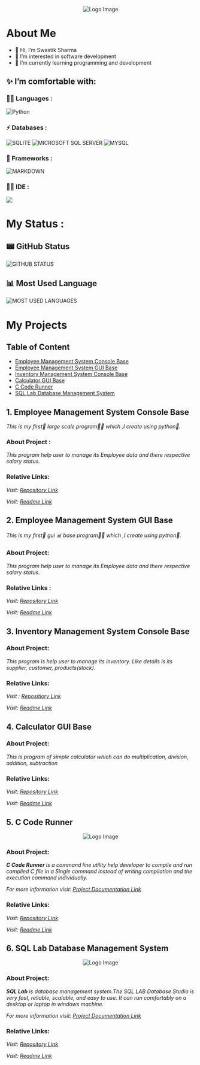 <p align="center">
  <img alt="Logo Image" src="https://drive.google.com/uc?export=view&id=1j2FHl1klQpudktWe2jAA5VO6esxdmkqF">
</p>

# About Me
- 👋 Hi, I’m Swastik Sharma
- 👀 I’m interested in software development
- 🌱 I’m currently learning programming and development 

## ✨ I’m comfortable with:

### 👩‍💻 Languages :
![Python](https://img.shields.io/badge/Python-FFD43B?style=for-the-badge&logo=python&logoColor=blue)

### ⚡ Databases :
![SQLITE](https://img.shields.io/badge/SQLite-07405E?style=for-the-badge&logo=sqlite&logoColor=white) 
![MICROSOFT SQL SERVER](https://img.shields.io/badge/Microsoft%20SQL%20Server-CC2927?style=for-the-badge&logo=microsoft%20sql%20server&logoColor=white)
![MYSQL](https://img.shields.io/badge/MySQL-005C84?style=for-the-badge&logo=mysql&logoColor=white)

### 🚀 Frameworks :
![MARKDOWN](https://img.shields.io/badge/Markdown-000000?style=for-the-badge&logo=markdown&logoColor=white)

### 👩‍💻 IDE :
![](https://img.shields.io/badge/Visual_Studio_Code-0078D4?style=for-the-badge&logo=visual%20studio%20code&logoColor=white)

# My Status :

## 📟 GitHub Status
![GITHUB STATUS](https://github-readme-stats.vercel.app/api?username=DeveloperSwastik)

## 📊 Most Used Language
![MOST USED LANGUAGES](https://github-readme-stats.vercel.app/api/top-langs/?username=DeveloperSwastik)

# My Projects

## Table of Content

- [Employee Management System Console Base](#p-1)
- [Employee Management System GUI Base](#p-2)
- [Inventory Management System Console Base](#p-3)
- [Calculator GUI Base](#p-4)
- [C Code Runner](#p-5)
- [SQL Lab Database Management System](#p-6)

<a name="p-1"></a>
## 1. Employee Management System Console Base
_This is my first🥇 large scale program👩‍💻 which ,I create using python🐍._

### About Project :

_This program help user to manage its Employee data and there respective salary status._

### Relative Links:

_Visit: [Repository Link](https://github.com/DeveloperSwastik/Employee-Mangement-System-Console-Based)_

_Visit: [Readme Link](https://github.com/DeveloperSwastik/Employee-Mangement-System-Console-Based/blob/main/README.md)_


<a name="p-2"></a>
## 2. Employee Management System GUI Base 
_This is my first🥇 gui 📊 base program👩‍💻 which ,I create using python🐍._

### About Project:

_This program help user to manage its Employee data and there respective salary status._

### Relative Links :

_Visit: [Repository Link](https://github.com/DeveloperSwastik/Employee-Mangement-System-GUI-Based)_

_Visit: [Readme Link](https://github.com/DeveloperSwastik/Employee-Mangement-System-GUI-Based/blob/main/README.md)_


<a name="p-3"></a>
## 3. Inventory Management System Console Base

### About Project:

_This program is help user to manage its inventory. Like details is its supplier, customer, products(stock)._

### Relative Links:

_Visit : [Repositiory Link](https://github.com/DeveloperSwastik/Inventory-Management-System-Console-Based)_

_Visit: [Readme Link](https://github.com/DeveloperSwastik/Inventory-Management-System-Console-Based/blob/main/README.md)_


<a name="p-4"></a>
## 4. Calculator GUI Base

### About Project:
_This is program of simple calculator which can do multiplication, division, addition, subtraction_

### Relative Links:

_Visit: [Repository Link](https://github.com/DeveloperSwastik/Calculator)_

_Visit: [Readme Link](https://github.com/DeveloperSwastik/Calculator/blob/main/README.md)_


<a name="p-5"></a>
## 5. C Code Runner
  
<p align="center">
  <img alt="Logo Image" src="https://drive.google.com/uc?export=view&id=1zgWmvzfmzoJsn0x1QjTtX2vr6VnZnK_Q">
</p>

### About Project:

_**C Code Runner** is a command line utility help developer to compile and run complied C file in a Single command instead of writing compilation and the execution command individually._

_For more information visit: [Project Documentation Link](https://github.com/DeveloperSwastik/C-Code-Runner-Command-Line-Tool/wiki)_

### Relative Links: 
  
_Visit: [Repository Link](https://github.com/DeveloperSwastik/C-Code-Runner-Command-Line-Tool)_

_Visit: [Readme Link](https://github.com/DeveloperSwastik/C-Code-Runner-Command-Line-Tool/blob/main/README.md)_


<a name="p-6"></a>
## 6. SQL Lab Database Management System

<p align="center">
  <img alt="Logo Image" src="https://drive.google.com/uc?export=view&id=1_PSM3xvrJbEtejLXNntU6rjZfc6N90oL">
</p>

### About Project:

_**SQL Lab** is database management system.The SQL LAB Database Studio is very fast, reliable, scalable, and easy to use. It can run comfortably on a desktop or laptop in windows machine._

_For more information visit: [Project Documentation Link](https://drive.google.com/file/d/1M8DmHGfpqoI6OPwU83w643PHTI3OTePy/view?usp=sharing)_

### Relative Links: 
  
_Visit: [Repository Link](https://github.com/DeveloperSwastik/SQL-Lab-Database-Management-System)_

_Visit: [Readme Link](https://github.com/DeveloperSwastik/SQL-Lab-Database-Management-System/blob/main/README.md)_
